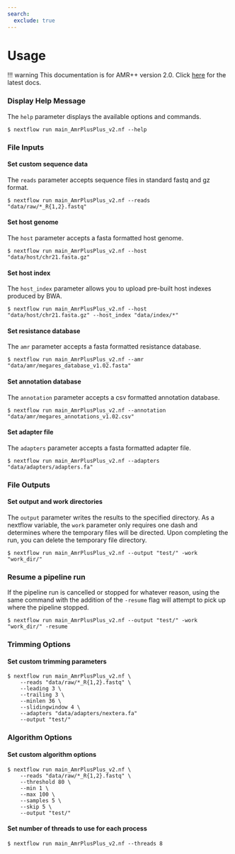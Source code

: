 ```yaml
---
search:
  exclude: true
---
```


# Usage

!!! warning
    This documentation is for AMR++ version 2.0. Click [here](../latest/introduction.md) for the latest docs.

### Display Help Message

The `help` parameter displays the available options and commands.
```
$ nextflow run main_AmrPlusPlus_v2.nf --help
```

### File Inputs

#### Set custom sequence data

The `reads` parameter accepts sequence files in standard fastq and gz format.
```
$ nextflow run main_AmrPlusPlus_v2.nf --reads "data/raw/*_R{1,2}.fastq"
```

#### Set host genome

The `host` parameter accepts a fasta formatted host genome.
```
$ nextflow run main_AmrPlusPlus_v2.nf --host "data/host/chr21.fasta.gz"
```

#### Set host index

The `host_index` parameter allows you to upload pre-built host indexes produced by BWA.
```
$ nextflow run main_AmrPlusPlus_v2.nf --host "data/host/chr21.fasta.gz" --host_index "data/index/*"
```

#### Set resistance database

The `amr` parameter accepts a fasta formatted resistance database. 
```
$ nextflow run main_AmrPlusPlus_v2.nf --amr "data/amr/megares_database_v1.02.fasta"
```

#### Set annotation database

The `annotation` parameter accepts a csv formatted annotation database.
```
$ nextflow run main_AmrPlusPlus_v2.nf --annotation "data/amr/megares_annotations_v1.02.csv"
```

#### Set adapter file

The `adapters` parameter accepts a fasta formatted adapter file.
```
$ nextflow run main_AmrPlusPlus_v2.nf --adapters "data/adapters/adapters.fa"
```

### File Outputs

#### Set output and work directories

The `output` parameter writes the results to the specified directory. As a nextflow variable, the `work` parameter only requires one dash and determines where the temporary files will be directed. Upon completing the run, you can delete the temporary file directory.
```
$ nextflow run main_AmrPlusPlus_v2.nf --output "test/" -work "work_dir/"
```

### Resume a pipeline run

If the pipeline run is cancelled or stopped for whatever reason, using the same command with the addition of the `-resume` flag will attempt to pick up where the pipeline stopped. 
```
$ nextflow run main_AmrPlusPlus_v2.nf --output "test/" -work "work_dir/" -resume
```

### Trimming Options

#### Set custom trimming parameters

```
$ nextflow run main_AmrPlusPlus_v2.nf \
    --reads "data/raw/*_R{1,2}.fastq" \
    --leading 3 \
    --trailing 3 \
    --minlen 36 \
    --slidingwindow 4 \
    --adapters "data/adapters/nextera.fa"
    --output "test/"
```

### Algorithm Options

#### Set custom algorithm options

```
$ nextflow run main_AmrPlusPlus_v2.nf \
    --reads "data/raw/*_R{1,2}.fastq" \
    --threshold 80 \
    --min 1 \
    --max 100 \
    --samples 5 \
    --skip 5 \
    --output "test/"
```

#### Set number of threads to use for each process

```
$ nextflow run main_AmrPlusPlus_v2.nf --threads 8
```